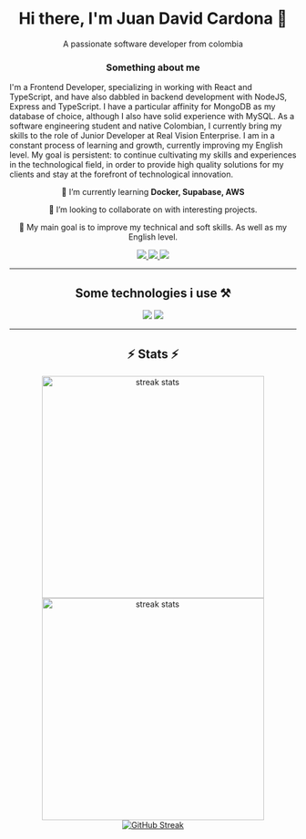 <div align="center">
  <h1>Hi there, I'm Juan David Cardona 👋</h1>
  <p>A passionate software developer from colombia</p>
</div>

<h3 align="center">Something about me</h3>

I'm a Frontend Developer, specializing in working with React and TypeScript, and have also dabbled in backend development with NodeJS, Express and TypeScript. I have a particular affinity for MongoDB as my database of choice, although I also have solid experience with MySQL. As a software engineering student and native Colombian, I currently bring my skills to the role of Junior Developer at Real Vision Enterprise. I am in a constant process of learning and growth, currently improving my English level. My goal is persistent: to continue cultivating my skills and experiences in the technological field, in order to provide high quality solutions for my clients and stay at the forefront of technological innovation. 

<div align="center">
  
🌱 I’m currently learning **Docker, Supabase, AWS**

🧩 I’m looking to collaborate on with interesting projects. 

🎯 My main goal is to improve my technical and soft skills. As well as my English level. 

</div>

<div align="center"> 
  <a href="mailto:jcardonabageth@gmail.com">
    <img src="https://img.shields.io/badge/Gmail-333333?style=for-the-badge&logo=gmail&logoColor=red" />
  </a>
  <a href="https://www.linkedin.com/in/juan-david-cardona-5987a7236/" target="_blank">
    <img src="https://img.shields.io/badge/LinkedIn-0077B5?style=for-the-badge&logo=linkedin&logoColor=white" target="_blank" />
  </a>
  <a href="https://x.com/Aniunx/" target="_blank">
    <img src="https://img.shields.io/badge/X-0077B5?style=for-the-badge&logo=X&logoColor=black" target="_blank" />
  </a>
</div>

<hr/>

<h2 align="center">Some technologies i use ⚒️</h2>
<div align="center">
    <img src="https://skillicons.dev/icons?i=react,html,css,vscode,github,tailwind,git" />
    <img src="https://skillicons.dev/icons?i=nodejs,javascript,typescript,express,mongodb,nextjs,mysql" /><br>
</div>

<hr/>

<h2 align="center">⚡ Stats ⚡</h2>

<div align="center">
  <img width=390 src="https://github-readme-stats.vercel.app/api?username=JuanCardona16&count_private=true&show_icons=true&theme=react&rank_icon=github&border_radius=10" alt="streak stats"/>
</div>

<div align="center">
  <img width=390 src="https://github-readme-stats.vercel.app/api/top-langs?username=JuanCardona16&count_private=true&show_icons=true&theme=react&rank_icon=github&border_radius=10&layout=compact" alt="streak stats"/>
</div>

<div align="center">
  <a href="https://git.io/streak-stats"><img src="https://streak-stats.demolab.com?user=JuanCardona16&theme=nord&exclude_days=Sun%2CMon%2CTue%2CWed%2CThu%2CFri%2CSat" alt="GitHub Streak" /></a>
</div>







